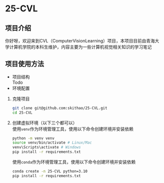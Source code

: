 # 25-CVL
## 项目介绍
你好呀，欢迎来到CVL（ComputerVisionLearning）项目，本项目目前由青海大学计算机学院的本科生维护，内容主要为一些计算机视觉相关知识的学习笔记

## 项目使用方法

- 项目结构  
    Todo
- 环境配置
1. 克隆项目
    ```bash
    git clone git@github.com:skithao/25-CVL.git
    cd 25-CVL
    ```
2. 创建虚拟环境（以下三个都可以）  
    使用`venv`作为环境管理工具，使用以下命令创建环境并安装依赖
    ```bash
    python -m venv venv
    source venv/bin/activate # Linux/Mac
    venv\Scripts\activate # Windows
    pip install -r requirements.txt
    ```
    使用`conda`作为环境管理工具，使用以下命令创建环境并安装依赖
    ```bash
    conda create -n 25-CVL python=3.10
    pip install -r requirements.txt
    ```

